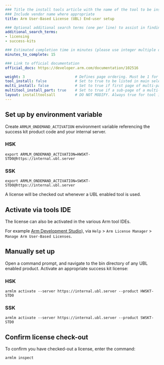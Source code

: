 ```yaml
---
### Title the install tools article with the name of the tool to be installed
### Include vendor name where appropriate
title: Arm User-Based License (UBL) End-user setup

### Optional additional search terms (one per line) to assist in finding the article
additional_search_terms:
- licensing
- success-kits

### Estimated completion time in minutes (please use integer multiple of 5)
minutes_to_complete: 15

### Link to official documentation
official_docs: https://developer.arm.com/documentation/102516

weight: 3                       # Defines page ordering. Must be 1 for first (or only) page.
tool_install: false             # Set to true to be listed in main selection page, else false
multi_install: false            # Set to true if first page of multi-page article, else false
multitool_install_part: true    # Set to true if a sub-page of a multi-page article, else false
layout: installtoolsall         # DO NOT MODIFY. Always true for tool install articles
---
```

## Set up by environment variable

Create `ARMLM_ONDEMAND_ACTIVATION` environment variable referencing the success kit product code and your internal server.

### HSK
```console
export ARMLM_ONDEMAND_ACTIVATION=HWSKT-STD0@https://internal.ubl.server
```
### SSK
```console
export ARMLM_ONDEMAND_ACTIVATION=SWSKT-STD0@https://internal.ubl.server
```
A license will be checked out whenever a UBL enabled tool is used.

## Activate via tools IDE

The license can also be activated in the various Arm tool IDEs.

For example [Arm Development Studio](https://developer.arm.com/Tools%20and%20Software/Arm%20Development%20Studio)), via `Help` > `Arm License Manager` > `Manage Arm User-Based Licenses`.

## Manually set up

Open a command prompt, and navigate to the bin directory of any UBL enabled product. Activate an appropriate success kit license:
### HSK
```console
armlm activate --server https://internal.ubl.server --product HWSKT-STD0
```
### SSK
```
armlm activate --server https://internal.ubl.server --product SWSKT-STD0
```
## Confirm license check-out
To confirm you have checked-out a license, enter the command:
```console
armlm inspect
```
